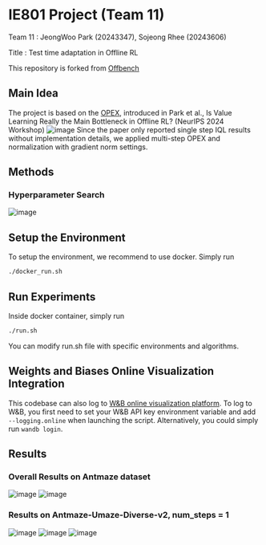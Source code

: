 # IE801 Project (Team 11)

Team 11 : JeongWoo Park (20243347), Sojeong Rhee (20243606)

Title : Test time adaptation in Offline RL

This repository is forked from [Offbench](https://github.com/sail-sg/offbench)

## Main Idea
The project is based on the [OPEX](https://arxiv.org/pdf/2406.09329), introduced in Park et al., Is Value Learning Really the Main Bottleneck in Offline RL? (NeurIPS 2024 Workshop) 
![image](https://github.com/user-attachments/assets/9f3579a5-6894-4c70-a3af-29331228f3e2)
Since the paper only reported single step IQL results without implementation details, we applied multi-step OPEX and normalization with gradient norm settings.

## Methods
### Hyperparameter Search
![image](https://github.com/user-attachments/assets/c1210283-1b21-46d8-a48f-3f4f13f688c2)

## Setup the Environment

To setup the environment, we recommend to use docker. Simply run
```bash
./docker_run.sh
```

## Run Experiments
Inside docker container, simply run
```bash
./run.sh
```
You can modify run.sh file with specific environments and algorithms.

## Weights and Biases Online Visualization Integration 
This codebase can also log to [W&B online visualization platform](https://wandb.ai/site). To log to W&B, you first need to set your W&B API key environment variable and add `--logging.online` when launching the script.
Alternatively, you could simply run `wandb login`.

## Results
### Overall Results on Antmaze dataset
![image](https://github.com/user-attachments/assets/977c7380-47ad-4397-8821-83c051fcda2c)
![image](https://github.com/user-attachments/assets/3a10c248-eb07-4c4d-af12-b3bf724df242)

### Results on Antmaze-Umaze-Diverse-v2, num_steps = 1
![image](https://github.com/user-attachments/assets/c763b5f9-f135-47aa-a197-220bfa24d513)
![image](https://github.com/user-attachments/assets/66caa97b-d588-42fa-94c6-26a996a87621)
![image](https://github.com/user-attachments/assets/711fe2c6-9cb1-4397-8816-4a36581193dc)